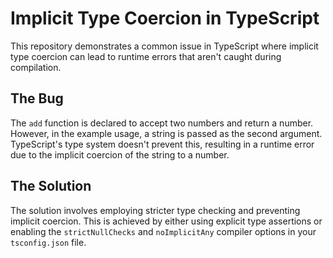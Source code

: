 # Implicit Type Coercion in TypeScript

This repository demonstrates a common issue in TypeScript where implicit type coercion can lead to runtime errors that aren't caught during compilation.

## The Bug

The `add` function is declared to accept two numbers and return a number. However, in the example usage, a string is passed as the second argument.  TypeScript's type system doesn't prevent this, resulting in a runtime error due to the implicit coercion of the string to a number.

## The Solution

The solution involves employing stricter type checking and preventing implicit coercion.  This is achieved by either using explicit type assertions or enabling the `strictNullChecks` and `noImplicitAny` compiler options in your `tsconfig.json` file.